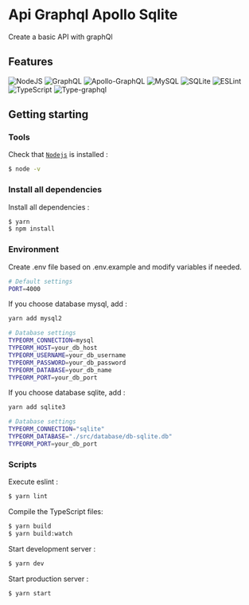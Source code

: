 # Api Graphql Apollo Sqlite

Create a basic API with graphQl

## Features

![NodeJS](https://img.shields.io/badge/node.js-6DA55F?style=for-the-badge&logo=node.js&logoColor=white)
![GraphQL](https://img.shields.io/badge/-GraphQL-E10098?style=for-the-badge&logo=graphql&logoColor=white)
![Apollo-GraphQL](https://img.shields.io/badge/-ApolloGraphQL-311C87?style=for-the-badge&logo=apollo-graphql)
![MySQL](https://img.shields.io/badge/mysql-%2300f.svg?style=for-the-badge&logo=mysql&logoColor=white)
![SQLite](https://img.shields.io/badge/sqlite-%2307405e.svg?style=for-the-badge&logo=sqlite&logoColor=white)
![ESLint](https://img.shields.io/badge/ESLint-4B3263?style=for-the-badge&logo=eslint&logoColor=white)
![TypeScript](https://img.shields.io/badge/typescript-%23007ACC.svg?style=for-the-badge&logo=typescript&logoColor=white)
![Type-graphql](https://img.shields.io/badge/-TypeGraphQL-%23C04392?style=for-the-badge)

## Getting starting

### Tools

Check that [`Nodejs`](https://nodejs.org/en/download/) is installed :

```sh
$ node -v
```

### Install all dependencies

Install all dependencies :

```sh
$ yarn
$ npm install
```

### Environment

Create .env file based on .env.example and modify variables if needed.

```sh
# Default settings
PORT=4000
```

If you choose database mysql, add :

```sh
yarn add mysql2
```

```sh
# Database settings
TYPEORM_CONNECTION=mysql
TYPEORM_HOST=your_db_host
TYPEORM_USERNAME=your_db_username
TYPEORM_PASSWORD=your_db_password
TYPEORM_DATABASE=your_db_name
TYPEORM_PORT=your_db_port
```

If you choose database sqlite, add :

```sh
yarn add sqlite3
```

```sh
# Database settings
TYPEORM_CONNECTION="sqlite"
TYPEORM_DATABASE="./src/database/db-sqlite.db"
TYPEORM_PORT=your_db_port
```

### Scripts

Execute eslint :

```sh
$ yarn lint
```

Compile the TypeScript files:

```sh
$ yarn build
$ yarn build:watch
```

Start development server :

```sh
$ yarn dev
```

Start production server :

```sh
$ yarn start
```
